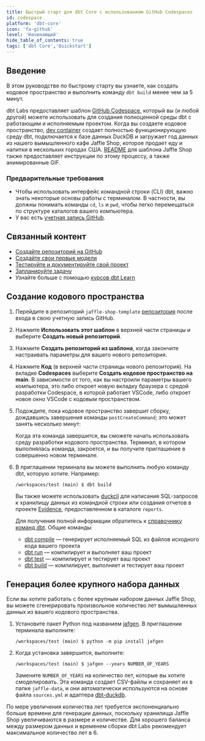 ```yaml
---
title: Быстрый старт для dbt Core с использованием GitHub Codespaces
id: codespace
platform: 'dbt-core'
icon: 'fa-github'
level: 'Начинающий'
hide_table_of_contents: true
tags: ['dbt Core','Quickstart']
---
```


<div style={{maxWidth: '900px'}}>

## Введение

В этом руководстве по быстрому старту вы узнаете, как создать кодовое пространство и выполнить команду `dbt build` менее чем за 5 минут.

dbt Labs предоставляет шаблон [GitHub Codespace](https://docs.github.com/en/codespaces/overview), который вы (и любой другой) можете использовать для создания полноценной среды dbt с работающим и исполняемым проектом. Когда вы создаете кодовое пространство, [dev container](https://docs.github.com/en/codespaces/setting-up-your-project-for-codespaces/adding-a-dev-container-configuration/introduction-to-dev-containers) создает полностью функционирующую среду dbt, подключается к базе данных DuckDB и загружает год данных из нашего вымышленного кафе Jaffle Shop, которое продает еду и напитки в нескольких городах США. [README](https://github.com/dbt-labs/jaffle-shop-template#readme) для шаблона Jaffle Shop также предоставляет инструкции по этому процессу, а также анимированные GIF.

### Предварительные требования

- Чтобы использовать интерфейс командной строки (CLI) dbt, важно знать некоторые основы работы с терминалом. В частности, вы должны понимать команды `cd`, `ls` и `pwd`, чтобы легко перемещаться по структуре каталогов вашего компьютера.
- У вас есть [учетная запись GitHub](https://github.com/join).

## Связанный контент

- [Создайте репозиторий на GitHub](/guides/manual-install?step=2)
- [Создайте свои первые модели](/guides/manual-install?step=3)
- [Тестируйте и документируйте свой проект](/guides/manual-install?step=4)
- [Запланируйте задачу](/guides/manual-install?step=5)
- Узнайте больше с помощью [курсов dbt Learn](https://learn.getdbt.com)

## Создание кодового пространства

1. Перейдите в репозиторий `jaffle-shop-template` [репозитория](https://github.com/dbt-labs/jaffle-shop-template) после входа в свою учетную запись GitHub.
1. Нажмите **Использовать этот шаблон** в верхней части страницы и выберите **Создать новый репозиторий**.
1. Нажмите **Создать репозиторий из шаблона**, когда закончите настраивать параметры для вашего нового репозитория.
1. Нажмите **Код** (в верхней части страницы нового репозитория). На вкладке **Codespaces** выберите **Создать кодовое пространство на main**. В зависимости от того, как вы настроили параметры вашего компьютера, это либо откроет новую вкладку браузера с средой разработки Codespace, в которой работает VSCode, либо откроет новое окно VSCode с кодовым пространством.
1. Подождите, пока кодовое пространство завершит сборку, дождавшись завершения команды `postCreateCommand`; это может занять несколько минут:

    <Lightbox src="/img/codespace-quickstart/postCreateCommand.png" title="Подождите, пока завершится postCreateCommand" />

    Когда эта команда завершится, вы сможете начать использовать среду разработки кодового пространства. Терминал, в котором выполнялась команда, закроется, и вы получите приглашение в совершенно новом терминале.

1. В приглашении терминала вы можете выполнить любую команду dbt, которую хотите. Например:

    ```shell
    /workspaces/test (main) $ dbt build
    ```

    Вы также можете использовать [duckcli](https://github.com/dbcli/duckcli) для написания SQL-запросов к хранилищу данных из командной строки или создания отчетов в проекте [Evidence](https://evidence.dev/), предоставленном в каталоге `reports`.
    
    Для получения полной информации обратитесь к [справочнику команд dbt](https://docs.getdbt.com/reference/dbt-commands). Общие команды:

    - [dbt compile](https://docs.getdbt.com/reference/commands/compile) — генерирует исполняемый SQL из файлов исходного кода вашего проекта
    - [dbt run](https://docs.getdbt.com/reference/commands/run) — компилирует и выполняет ваш проект
    - [dbt test](https://docs.getdbt.com/reference/commands/test) — компилирует и тестирует ваш проект
    - [dbt build](https://docs.getdbt.com/reference/commands/build) — компилирует, выполняет и тестирует ваш проект

## Генерация более крупного набора данных

Если вы хотите работать с более крупным набором данных Jaffle Shop, вы можете сгенерировать произвольное количество лет вымышленных данных из вашего кодового пространства.

1. Установите пакет Python под названием [jafgen](https://pypi.org/project/jafgen/). В приглашении терминала выполните:

    ```shell
    /workspaces/test (main) $ python -m pip install jafgen
    ```

1. Когда установка завершится, выполните:
    ```shell
    /workspaces/test (main) $ jafgen --years NUMBER_OF_YEARS
    ``` 
    Замените `NUMBER_OF_YEARS` на количество лет, которые вы хотите смоделировать. Эта команда создает CSV-файлы и сохраняет их в папке `jaffle-data`, и они автоматически используются на основе файла `sources.yml` и адаптера [dbt-duckdb](/docs/core/connect-data-platform/duckdb-setup).

По мере увеличения количества лет требуется экспоненциально больше времени для генерации данных, поскольку хранилища Jaffle Shop увеличиваются в размере и количестве. Для хорошего баланса между размером данных и временем сборки dbt Labs рекомендует максимальное количество лет в 6.

</div>